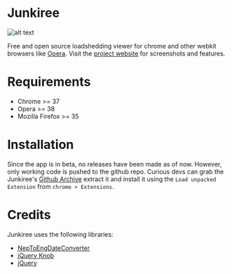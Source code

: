 # Junkiree


![alt text](http://dineshkhadka.github.io/img/screenshot1.png "Junkiree Screenshot")

Free and open source loadshedding viewer for chrome and other webkit browsers like [Opera](https://opera.com). Visit the [project website](http://dineshkhadka.github.io) for screenshots and features.


# Requirements

* Chrome >= 37
* Opera >= 38
* Mozilla Firefox >= 35 


# Installation

Since the app is in beta, no releases have been made as of now. However, only working code is pushed to the github repo. Curious devs can grab the Junkiree's [Github Archive](https://github.com/dineshkhadka/junkiree/archive/master.zip) extract it and install it using the `Load unpacked Extension` from `chrome > Extensions`.

# Credits

Junkiree uses the following libraries:

* [NepToEngDateConverter](https://github.com/prashishh/NepToEngDateConverter)
* [jQuery Knob](https://github.com/aterrien/jQuery-Knob)
* [jQuery](https://jquery.com)